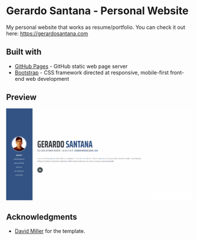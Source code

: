 # Gerardo Santana - Personal Website 

My personal website that works as resume/portfolio. You can check it out here:
https://gerardosantana.com

## Built with

* [GitHub Pages](https://pages.github.com) - GitHub static web page server
* [Bootstrap](https://maven.apache.org/) -  CSS framework directed at responsive, mobile-first front-end web development

## Preview

![web page preview](./preview.gif)

## Acknowledgments

* [David Miller](https://github.com/davidtmiller) for the template.
